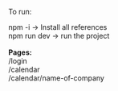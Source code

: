 To run:

<div>npm -i -> Install all references</ div>
<div>npm run dev -> run the project</ div>

<div style="margin-top: 16px;"><b>Pages:</b></ div>
<div>/login</ div>
<div>/calendar</ div>
<div>/calendar/name-of-company</ div>
